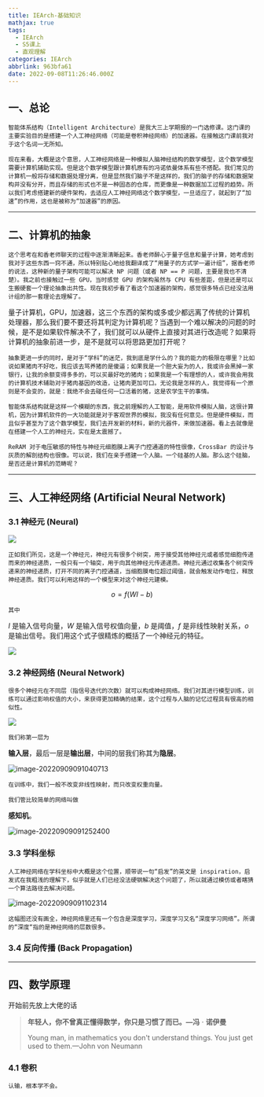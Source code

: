 ```yaml
---
title: IEArch-基础知识
mathjax: true
tags:
  - IEArch
  - S5课上
  - 直观理解
categories: IEArch
abbrlink: 963bfa61
date: 2022-09-08T11:26:46.000Z
---
```


## 一、总论

```
智能体系结构（Intelligent Architecture）是我大三上学期报的一门选修课。这门课的主要实验目的是搭建一个人工神经网络（可能是卷积神经网络）的加速器。在接触这门课前我对于这个名词一无所知。
```

```
现在来看，大概是这个意思，人工神经网络是一种模拟人脑神经结构的数学模型，这个数学模型需要计算机辅助实现。但是这个数学模型跟计算机原有的冯诺依曼体系有些不搭配。我们常见的计算机一般将存储和数据处理分离，但是显然我们脑子不是这样的，我们的脑子的存储和数据架构并没有分开，而且存储的形式也不是一种固态的仓库，而更像是一种数据加工过程的趋势。所以我们考虑搭建新的硬件架构，去适应人工神经网络这个数学模型，一旦适应了，就起到了“加速”的作用，这也是被称为“加速器”的原因。
```

---

## 二、计算机的抽象

```
这个思考在和香老师聊天的过程中逐渐清晰起来。香老师醉心于量子信息和量子计算，她考虑到我对于这些东西一窍不通，所以特别贴心地给我翻译成了“用量子的方式学一遍计组”，据香老师的说法，这种新的量子架构可能可以解决 NP 问题（或者 NP == P 问题，主要是我也不清楚）。我之前也接触过一些 GPU，当时感觉 GPU 的架构虽然与 CPU 有些差距，但是还是可以生搬硬套一个理论抽象出共性。现在我初步看了看这个加速器的架构，感觉很多特点已经没法用计组的那一套理论去理解了。
```

量子计算机，GPU，加速器，这三个东西的架构或多或少都远离了传统的计算机处理器，那么我们要不要还将其判定为计算机呢？当遇到一个难以解决的问题的时候，是不是如果软件解决不了，我们就可以从硬件上直接对其进行改造呢？如果将计算机的抽象前进一步，是不是就可以将思路更加打开呢？

```
抽象更进一步的同时，是对于“学科”的迷茫，我到底是学什么的？我的能力的极限在哪里？比如说如果猪肉不好吃，我应该去骂养猪的是傻逼；如果我是一个胆大妄为的人，我或许会黑掉一家银行，让我的余额变得多多的，可以买最好吃的猪肉；如果我是一个有理想的人，或许我会用我的计算机技术辅助对于猪肉基因的改造，让猪肉更加可口。无论我是怎样的人，我觉得有一个原则是不会变的，就是：我绝不会去碰任何一口活着的猪，这是农学生干的事情。
```

```
智能体系结构就是这样一个模糊的东西，我之前理解的人工智能，是用软件模拟人脑，这很计算机，因为计算机软件的一大功能就是对于客观世界的模拟，我没有任何意见。但是硬件模拟，而且似乎甚至为了这个数学模型，我们去开发新的材料，新的元器件，来做加速器。看上去就像是在搭建一个人工的神经元，实在是太震撼了。
```

```
ReRAM 对于电压敏感的特性与神经元细胞膜上离子门控通道的特性很像，CrossBar 的设计与灰质的解剖结构也很像。可以说，我们在亲手搭建一个人脑。一个硅基的人脑。那么这个硅脑，是否还是计算机的范畴呢？
```

---

## 三、人工神经网络 (Artificial Neural Network)

### 3.1 神经元 (Neural)

![](IEArch-基础知识/image-20220908144008961.png)

```
正如我们所见，这是一个神经元，神经元有很多个树突，用于接受其他神经元或者感觉细胞传递而来的神经递质，一般只有一个轴突，用于向其他神经元传递递质。神经元通过收集各个树突传递来的神经递质，打开不同的离子门控通道，当细胞膜电位超过阈值，就会触发动作电位，释放神经递质。我们可以利用这样的一个模型来对这个神经元建模。
```

$$
o = f(WI-b)
$$

```
其中
```

$I$ 是输入信号向量，$W$ 是输入信号权值向量，$b$ 是阈值，$f$ 是非线性映射关系，$o$ 是输出信号。我们用这个式子很精炼的概括了一个神经元的特征。

![](IEArch-基础知识/微信图片_20220909084859.jpg)

### 3.2 神经网络 (Neural Network)

```
很多个神经元在不同层（指信号迭代的次数）就可以构成神经网络。我们对其进行模型训练，训练可以通过影响权值的大小，来获得更加精确的结果，这个过程与人脑的记忆过程具有很高的相似性。
```

![](IEArch-基础知识/neural-network-3816319_960_720.png)

```
我们称第一层为
```

**输入层**，最后一层是**输出层**，中间的层我们称其为**隐层**。

![image-20220909091040713](IEArch-基础知识/image-20220909091040713.png)

```
在训练中，我们一般不改变非线性映射，而只改变权重向量。
```

```
我们管比较简单的网络叫做
```

**感知机**。

![image-20220909091252400](IEArch-基础知识/image-20220909091252400.png)

### 3.3 学科坐标

```
人工神经网络在学科坐标中大概是这个位置，顺带说一句“启发”的英文是 inspiration，启发式在我粗浅的理解下，似乎就是人们已经没法硬钢解决这个问题了，所以就通过模仿或者瞎猜一个算法路径去解决问题。
```

![image-20220909091102314](IEArch-基础知识/image-20220909091102314.png)

```
这幅图还没有画全，神经网络里还有一个包含是深度学习，深度学习又名“深度学习网络”。所谓的“深度“指的是神经网络的层数很多。
```

### 3.4 反向传播 (Back Propagation)

---

## 四、数学原理

开始前先放上大佬的话

> **年轻人，你不曾真正懂得数学，你只是习惯了而已。—冯** ⋅ **诺伊曼**
> 
> Young man, in mathematics you don't understand things. You just get used to them.—John von Neumann
> 
### 4.1 卷积

```
认输，根本学不会。
```

